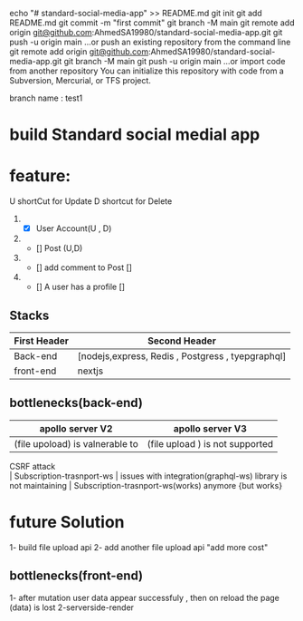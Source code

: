 echo "# standard-social-media-app" >> README.md
git init
git add README.md
git commit -m "first commit"
git branch -M main
git remote add origin git@github.com:AhmedSA19980/standard-social-media-app.git
git push -u origin main
…or push an existing repository from the command line
git remote add origin git@github.com:AhmedSA19980/standard-social-media-app.git
git branch -M main
git push -u origin main
…or import code from another repository
You can initialize this repository with code from a Subversion, Mercurial, or TFS project.


branch name : test1

# build Standard social medial app

# feature:

U shortCut for Update
D shortcut for Delete

1. - [x]  User Account(U , D) 
2. - [] Post (U,D)
3. - [] add comment to Post []
4. - [] A user has a profile []


## Stacks

| First Header  | Second Header |
| ------------- | ------------- |
| Back-end  | [nodejs,express, Redis , Postgress , tyepgraphql]  |
| front-end  | nextjs |

## bottlenecks(back-end)
| apollo server V2                   |     apollo server V3          |
| ---------------------------------- |------------------------------ |
| (file upoload) is valnerable to | (file upload ) is not supported
  CSRF attack                     
| Subscription-trasnport-ws          | issues with integration(graphql-ws)
 library is not maintaining          | Subscription-trasnport-ws(works)
 anymore {but works}
  
# future Solution
1- build file upload api
2- add another file upload api "add more cost"


## bottlenecks(front-end)
1- after mutation user data appear successfuly , then on reload the page (data) is lost 
2-serverside-render 
